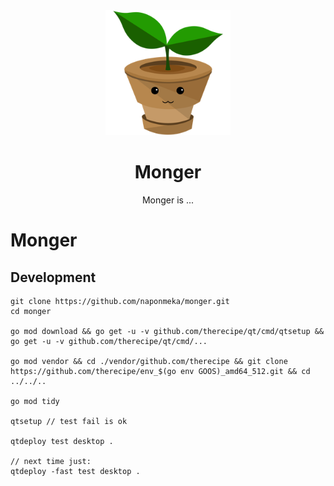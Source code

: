<div align="center">
  <a href="https://github.com/naponmeka/monger">
    <img width="200" height="200" src="https://github.com/naponmeka/monger/raw/master/res/app-icon/icon_256x256.png">
  </a>
  <br>

  <h1>Monger</h1>
  <p>
    Monger is ...
  </p>
</div>

# Monger

## Development
```
git clone https://github.com/naponmeka/monger.git
cd monger

go mod download && go get -u -v github.com/therecipe/qt/cmd/qtsetup && go get -u -v github.com/therecipe/qt/cmd/...

go mod vendor && cd ./vendor/github.com/therecipe && git clone https://github.com/therecipe/env_$(go env GOOS)_amd64_512.git && cd ../../..

go mod tidy

qtsetup // test fail is ok

qtdeploy test desktop .

// next time just:
qtdeploy -fast test desktop .

```